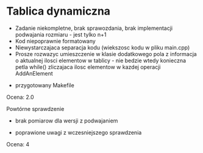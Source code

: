 # Tablica dynamiczna

- Zadanie niekompletne, brak sprawozdania, brak implementacji podwajania rozmiaru - jest tylko n+1
- Kod niepoprawnie formatowany
- Niewystarczajaca separacja kodu (wiekszosc kodu w pliku main.cpp)
- Prosze rozwazyc umieszczenie w klasie dodatkowego pola z informacja o aktualnej ilosci elementow w tablicy - nie bedzie wtedy konieczna petla while() zliczajaca ilosc elementow w kazdej operacji AddAnElement

+ przygotowany Makefile

Ocena: 2.0

Powtórne sprawdzenie

- brak pomiarow dla wersji z podwajaniem
+ poprawione uwagi z wczesniejszego sprawdzenia

Ocena: 4

